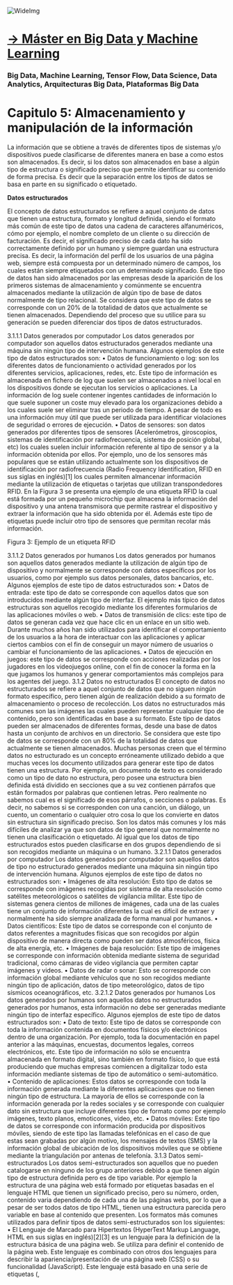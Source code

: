 ![WideImg](https://fictizia.com/img/github/Fictizia-plan-estudios-github.jpg)

# [→ Máster en Big Data y Machine Learning](https://fictizia.com/formacion/master-big-data)
### Big Data, Machine Learning, Tensor Flow, Data Science, Data Analytics, Arquitecturas Big Data, Plataformas Big Data

# Capitulo 5: Almacenamiento y manipulación de la información

La información que se obtiene a través de diferentes tipos de sistemas y/o dispositivos puede clasificarse de diferentes manera en base a como estos son almacenados. Es decir, si los datos son almacenados en base a algún tipo de estructura o significado preciso que permite identificar su contenido de forma precisa. Es decir que la separación entre los tipos de datos se basa en parte en su significado o etiquetado. 

**Datos estructurados**

El concepto de datos estructurados se refiere a aquel conjunto de datos que tienen una estructura, formato y longitud definida, siendo el formato más común de este tipo de datos una cadena de caracteres alfanuméricos, cómo por ejemplo, el nombre completo de un cliente o su dirección de facturación. Es decir, el significado preciso de cada dato ha sido correctamente definido por un humano y siempre guardan una estructura precisa. Es decir, la información del perfil de los usuarios de una página web, siempre está compuesta por un determinado número de campos, los cuales están siempre etiquetados con un determinado significado. Este tipo de datos han sido almacenados por las empresas desde la aparición de los primeros sistemas de almacenamiento y comúnmente se encuentra almacenados mediante la utilización de algún tipo de base de datos normalmente de tipo relacional. Se considera que este tipo de datos se corresponde con un 20% de la totalidad de datos que actualmente se tienen almacenados. Dependiendo del proceso que su utilice para su generación se pueden diferenciar dos tipos de datos estructurados.

3.1.1.1 Datos generados por computador
Los datos generados por computador son aquellos datos estructurados generados mediante una máquina sin ningún tipo de intervención humana. Algunos ejemplos de este tipo de datos estructurados son:
    • Datos de funcionamiento o log: son los diferentes datos de funcionamiento o actividad generados por los diferentes servicios, aplicaciones, redes, etc. Este tipo de información es almacenada en fichero de log que suelen ser almacenados a nivel local en los dispositivos donde se ejecutan los servicios o aplicaciones. La información de log suele contener ingentes cantidades de información lo que suele suponer un coste muy elevado para los organizaciones debido a los cuales suele ser eliminar tras un periodo de tiempo. A pesar de todo es una información muy útil que puede ser utilizada para identificar violaciones de seguridad o errores de ejecución. 
    • Datos de sensores: son datos generados por diferentes tipos de sensores (Acelerómetros, giroscopios, sistemas de identificación por radiofrecuencia, sistema de posición global, etc) los cuales suelen incluir información referente al tipo de sensor y a la información obtenida por ellos. Por ejemplo, uno de los sensores más populares que se están utilizando actualmente son los dispositivos de identificación por radiofrecuencia (Radio Frequency Identification, RFID en sus siglas en inglés)[1] los cuales permiten almancenar información mediante la utilización de etiquetas o tarjetas que utilizan transpondedores RFID. En la Figura 3 se presenta una ejemplo de una etiqueta RFID la cual está formada por un pequeño microchip que almacena la información del dispositivo y una antena transmisora que permite rastrear el dispositivo y extraer la información que ha sido obtenida por él. Además este tipo de etiquetas puede incluir otro tipo de sensores que permitan recolar más información. 

Figura 3: Ejemplo de un etiqueta RFID

3.1.1.2 Datos generados por humanos
Los datos generados por humanos son aquellos datos generados mediante la utilización de algún tipo de dispositivo y normalmente se corresponde con datos específicos por los usuarios, como por ejemplo sus datos personales, datos bancarios, etc. Algunos ejemplos de este tipo de datos estructurados son:
    • Datos de entrada: este tipo de dato se corresponde con aquellos datos que son introducidos mediante algún tipo de interfaz. El ejemplo más típico de datos estructuras son aquellos recogido mediante los diferentes formularios de las aplicaciones móviles o web. 
    • Datos de transmisión de clics: este tipo de datos se generan cada vez que hace clic en un enlace en un sitio web. Durante muchos años han sido utilizados para identificar el comportamiento de los usuarios a la hora de interactuar con las aplicaciones y aplicar ciertos cambios con el fin de conseguir un mayor número de usuarios o cambiar el funcionamiento de las aplicaciones. 
    • Datos de ejecución en juegos: este tipo de datos se corresponde con acciones realizadas por los jugadores en los videojuegos online, con el fin de conocer la forma en la que jugamos los humanos y generar comportamientos más complejos para los agentes del juego. 
3.1.2 Datos no estructurados
El concepto de datos no estructurados se refiere a aquel conjunto de datos que no siguen ningún formato específico, pero tienen algún de realización debido a su formato de almacenamiento o proceso de recolección. Los datos no estructurados más comunes son las imágenes las cuales pueden representar cualquier tipo de contenido, pero son identificadas en base a su formato. Este tipo de datos pueden ser almacenados de diferentes formas, desde una base de datos hasta un conjunto de archivos en un directorio. Se considera que este tipo de datos se corresponde con un 80% de la totalidad de datos que actualmente se tienen almacenados. Muchas personas creen que el término datos no estructurado es un concepto erróneamente utilizado debido a que muchas veces los documento utilizados para generar este tipo de datos tienen una estructura. Por ejemplo, un documento de texto es considerado como un tipo de dato no estructura, pero posee una estructura bien definida está dividido en secciones que a su vez contienen párrafos que están formados por palabras que contienen letras. Pero realmente no sabemos cual es el significado de esos párrafos, o secciones o palabras. Es decir, no sabemos si se corresponden con una canción, un diálogo, un cuento, un comentario o cualquier otro cosa lo que los convierte en datos sin estructura sin significado preciso. Son los datos más comunes y los más difíciles de analizar ya que son datos de tipo general que normalmente no tienen una clasificación o etiquetado. Al igual que los datos de tipo estructurados estos pueden clasificarse en dos grupos dependiendo de si son recogidos mediante un máquina o un humano. 
3.2.1.1 Datos generados por computador
Los datos generados por computador son aquellos datos de tipo no estructurado generados mediante una máquina sin ningún tipo de intervención humana. Algunos ejemplos de este tipo de datos no estructurados son:
    • Imágenes de alta resolución: Esto tipo de datos se corresponde con imágenes recogidas por sistema de alta resolución como satélites meteorológicos o satélites  de vigilancia militar. Este tipo de sistemas genera cientos de millones de imágenes, cada una de las cuales tiene un conjunto de información diferentes la cual es difícil de extraer y normalmente ha sido siempre analizada de forma manual por humanos. 
    • Datos científicos: Este tipo de datos se corresponde con el conjunto de datos referentes a magnitudes físicas que son recogidos por algún dispositivo de manera directa como pueden ser datos atmosféricos, física de alta energía, etc. 
    • Imágenes de baja resolución: Este tipo de imágenes se corresponde con información obtenida mediante sistema de seguridad tradicional, como cámaras de video vigilancia que permiten captar imágenes y videos. 
    • Datos de radar o sonar: Esto se corresponde con información global mediante vehículos que no son recogidos mediante ningún tipo de aplicación, datos de tipo meteorológico, datos de tipo sísmicos oceanográficos, etc. 
3.2.1.2 Datos generados por humanos
Los datos generados por humanos son aquellos datos no estructurados generados por humanos, esta información no debe ser generadas mediante ningún tipo de interfaz específico. Algunos ejemplos de este tipo de datos estructurados son:
    • Dato de texto: Este tipo de datos se corresponde con toda la información contenida en documentos físicos y/o electrónicos dentro de una organización. Por ejemplo, toda la documentación en papel anterior a las máquinas, encuestas, documentos legales,  correos electrónicos, etc. Este tipo de información no sólo se encuentra almacenada en formato digital, sino también en formato físico, lo que está produciendo que muchas empresas comiencen a digitalizar todo esta información mediante sistemas de tipo de automático o semi-automático.  
    • Contenido de aplicaciones: Estos datos se corresponde con toda la información generada mediante la diferentes aplicaciones que no tienen ningún tipo de estructura. La mayoría de ellos se corresponde con la información generada por la redes sociales y se corresponde con cualquier dato sin estructura que incluye diferentes tipo de formato como por ejemplo imágenes, texto planos, emoticones, video, etc. 
    • Datos móviles: Este tipo de datos se corresponde con información producida por dispositivos móviles, siendo de este tipo las llamadas telefónicas en el caso de que estas sean grabadas por algún motivo, los mensajes de textos (SMS) y la información global de ubicación de los dispositivos móviles que se obtiene mediante la triangulación por antenas de telefonía. 
3.1.3 Datos semi-estructurados
Los datos semi-estructurados son aquellos que no pueden catalogarse en ninguno de los grupo anteriores debido a que tienen algún tipo de estructura definida pero es de tipo variable. Por ejemplo la estructura de una página web está formado por etiquetas basadas en el lenguaje HTML que tienen un significado preciso, pero su número, orden, contenido varia dependiendo de cada una de las páginas webs, por lo que a pesar de ser todos datos de tipo HTML, tienen una estructura parecida pero variable en base al contenido que presenten. Los formatos más comunes utilizados para definir tipos de datos semi-estructurados son los siguientes:
    • El Lenguaje de Marcado para Hipertextos (HyperText Markup Language, HTML en sus siglas en inglés)[2][3] es un lenguaje para la definición de la estructura básica de una página web. Se utiliza para definir el contenido de la página web. Este lenguaje es combinado con otros dos lenguajes para describir la apariencia/presentación de una página web (CSS) o su funcionalidad (JavaScript). Este lenguaje está basado en una serie de etiquetas (<head>, <title>, <body>, <header>, <article>, <section>, <p>, <div>, <span>, <img>, etc) que permiten marcar o etiquetar los contenido de la página web de forma que serán mostrados de una manera específica en el navegador web. 
    • El lenguaje de marcado extensible (Extensible Markup Language, XML en sus siglas en inglés)[4] es un lenguaje de marcado de propósito general que utiliza etiquetas o tags dispuesto de forma jerárquica para identificar la estructura y significado de la información donde no existe un conjunto de etiquetas general. Es decir, las etiquetas utilizadas para representar la información contenida en un archivo XML es definida por los creadores de los ficheros. Este tipo de formato permite la creación de cualquier lenguaje basado en etiquetas. Es considerado como uno de los principales lenguajes utilizados para compartir información de tipo general entre diferentes aplicaciones web. Algunos ejemplos son XHTML, MathML,  XSLT, RSS, y RDF. En la Figura 4 se presenta un ejemplo de un fichero de tipo XML.
    • El lenguaje de notación de objetos de JavaScript (JavaScript Object Notation, JSON en sus siglas en inglés)[5] es un lenguaje basado en la notación literal de objetos utilizada por el lenguaje de scripting JavaScript. Debido a su simplicidad y naturaleza se ha convertido en el actual estandar para el transferencia de información superando a XML en parte debido a que puede ser procesado (parseado) mediante la función eval de javascript que está presente en casi todos los navegadores web simplificando en el proceso de análisis sintáctico que tiene cualquier lenguaje. En la Figura 4 se presenta un ejemplo de un fichero de tipo JSON.

- [Bases de datos relacionales](./clase_sql.md)
- [Bases de datos no sólo relacionales: Documentales](./clase_doc.md)
- [Bases de datos no sólo relacionales: Columnares](./clase_col.md)
- [Bases de datos no sólo relacionales: Grafo]()
